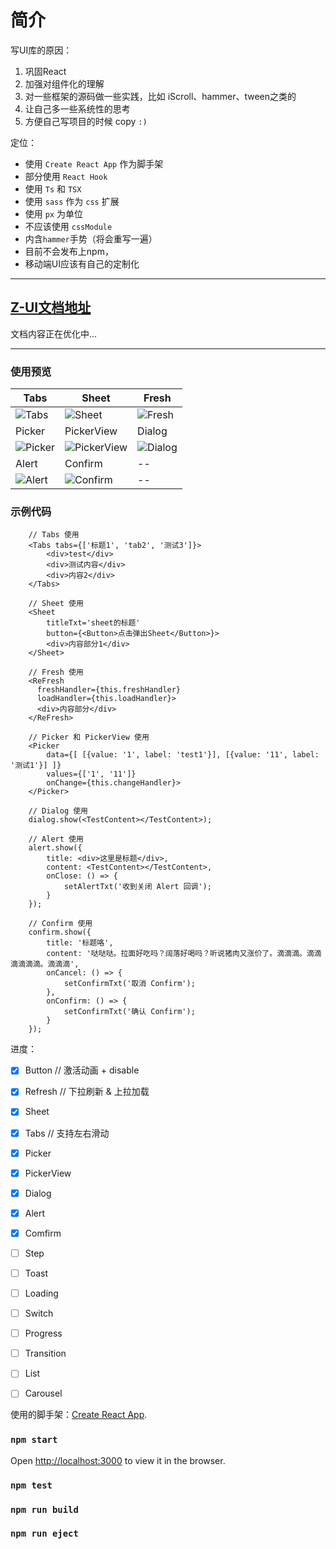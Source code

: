 # 简介

写UI库的原因：
1. 巩固React
2. 加强对组件化的理解
4. 对一些框架的源码做一些实践，比如 iScroll、hammer、tween之类的
5. 让自己多一些系统性的思考
6. 方便自己写项目的时候 copy `:)`


定位：
* 使用 `Create React App` 作为脚手架
* 部分使用 `React Hook`
* 使用 `Ts` 和 `TSX`
* 使用 `sass` 作为 `css` 扩展
* 使用 `px` 为单位
* 不应该使用 `cssModule`
* 内含`hammer`手势（将会重写一遍）
* 目前不会发布上npm，
* 移动端UI应该有自己的定制化

***

## [Z-UI文档地址](https://zhongmeizhi.github.io/z-ui/)

文档内容正在优化中...

***

### 使用预览

|Tabs|Sheet|Fresh|
|--|--|--|
|![Tabs](https://zhongmeizhi.github.io/static/z-ui/Tabs.gif)|![Sheet](https://zhongmeizhi.github.io/static/z-ui/Sheet.gif)|![Fresh](https://zhongmeizhi.github.io/static/z-ui/Fresh.gif)|
|Picker|PickerView|Dialog|
|![Picker](https://zhongmeizhi.github.io/static/z-ui/Picker.gif)|![PickerView](https://zhongmeizhi.github.io/static/z-ui/PickerView.gif)|![Dialog](https://zhongmeizhi.github.io/static/z-ui/Dialog.gif)|
|Alert|Confirm|--|
|![Alert](https://zhongmeizhi.github.io/static/z-ui/Alert.gif)|![Confirm](https://zhongmeizhi.github.io/static/z-ui/Confirm.gif)|--|


### 示例代码
```
    // Tabs 使用
    <Tabs tabs={['标题1', 'tab2', '测试3']}>
        <div>test</div>
        <div>测试内容</div>
        <div>内容2</div>
    </Tabs>

    // Sheet 使用
    <Sheet
        titleTxt='sheet的标题'
        button={<Button>点击弹出Sheet</Button>}>
        <div>内容部分1</div>
    </Sheet>

    // Fresh 使用
    <ReFresh
      freshHandler={this.freshHandler}
      loadHandler={this.loadHandler}>
      <div>内容部分</div>
    </ReFresh>

    // Picker 和 PickerView 使用
    <Picker
        data={[ [{value: '1', label: 'test1'}], [{value: '11', label: '测试1'}] ]}
        values={['1', '11']}
        onChange={this.changeHandler}>
    </Picker>

    // Dialog 使用
    dialog.show(<TestContent></TestContent>);

    // Alert 使用
    alert.show({
        title: <div>这里是标题</div>,
        content: <TestContent></TestContent>,
        onClose: () => {
            setAlertTxt('收到关闭 Alert 回调');
        }
    });

    // Confirm 使用
    confirm.show({
        title: '标题咯',
        content: '哒哒哒。拉面好吃吗？阔落好喝吗？听说猪肉又涨价了。滴滴滴。滴滴滴滴滴滴。滴滴滴',
        onCancel: () => {
            setConfirmTxt('取消 Confirm');
        },
        onConfirm: () => {
            setConfirmTxt('确认 Confirm');
        }
    });
```


进度：
* [x] Button // 激活动画 + disable
* [x] Refresh // 下拉刷新 & 上拉加载
* [x] Sheet 
* [x] Tabs // 支持左右滑动
* [x] Picker
* [x] PickerView
* [x] Dialog
* [x] Alert
* [x] Comfirm
* [ ] Step
* [ ] Toast
* [ ] Loading
* [ ] Switch
* [ ] Progress
* [ ] Transition
* [ ] List
* [ ] Carousel


使用的脚手架：[Create React App](https://github.com/facebook/create-react-app).

### `npm start`

Open [http://localhost:3000](http://localhost:3000) to view it in the browser.

### `npm test`

### `npm run build`

### `npm run eject`
